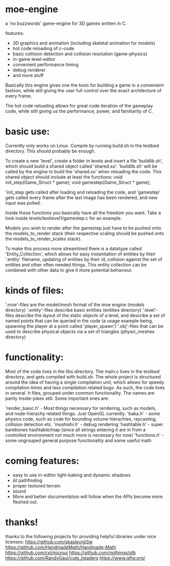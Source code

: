 # moe-engine

a 'no buzzwords' game-engine for 3D games written in C.

features: 
- 3D graphics and animation (including skeletal animation for models)
- hot code reloading of c-code
- basic collision detection and collision resolution (game-physics)
- in-game level-editor
- convenient performance timing
- debug renderer
- and more stuff

Basically this engine gives one the tools for building a game in a convenient fashion, while still giving the user full control over the exact architecture of every frame.

The hot code reloading allows for great code iteration of the gameplay code, while still giving us the performance, power, and familiarity of C.

# basic use:

Currently only works on Linux.
Compile by running build.sh in the testbed directory.
This should probably be enough.

To create a new 'level', create a folder in levels and insert a file 'buildlib.sh', which should build a shared object called 'shared.so'.
'buildlib.sh' will be called by the engine to build the 'shared.so' when reloading the code.
This shared object should include at least the functions:
void init_step(Game_Struct * game);
void gamestep(Game_Struct * game);

'init_step gets called after loading and reloading the code, and 'gamestep' gets called every frame after the last image has been rendered, and new input was polled.

Inside these functions you basically have all the freedom you want.
Take a look inside levels/testlevel1/gamestep.c for an example. 

Models you wish to render  after the gamestep just have to be pushed onto the models_to_render stack (their respective scaling should be pushed onto the models_to_render_scales stack).

To make this process more streamlined there is a datatype called 'Entity_Collection', which allows for easy instantiation of entities by their '.entity' filename, updating of entities by their id, collision against the set of entities and other often needed things.
This entity collection can be combined with other data to give it more potential behaviour.

# kinds of files:

'.moe'-files are the model/mesh format of the moe engine (models directory)
'.entity'-files describe basic entities (entities directory)
'.level'-files describe the layout of the static objects of a level, and describe a set of named points that can be queried in the code (a usage example being, spawning the player at a point called 'player_spawn')
'.obj'-files that can be used to describe physical objects via a set of triangles (physic_meshes directory)

# functionality:

Most of the code lives in the libs directory.
The main.c lives in the testbed directory, and gets compiled with build.sh.
The whole project is structured around the idea of having a single compilation unit, which allows for speedy compilation times and less compilation related bugs.
As such, the code lives in several .h files, grouped under common functionality. The names are partly inside-jokes still.
Some important ones are:

'render_basic.h' - Most things necessary for rendering, such as models, and node-hierachy related things. Just OpenGL currently.
'baka.h' - some physics code, such as code for bounding volume hierachies, raycasting, collision detection etc.
'mushishi.h' - debug rendering
'hashtable.h' - super barebones hashtable/map (since all strings entering it are in from a controlled environment not much more is necessary for now)
'functions.h' - some ungrouped general purpose functionality and some useful math


# coming features:
- easy to use in-editor light-baking and dynamic shadows
- AI pathfinding
- proper textured terrain
- sound
- More and better documentation will follow when the APIs become more fleshed out.

# thanks!

thanks to the following projects for providing helpful libraries under nice licenses:
https://github.com/skaslev/gl3w
https://github.com/HandmadeMath/Handmade-Math
https://github.com/rxi/microui
https://github.com/nothings/stb
https://github.com/RandyGaul/cute_headers
https://www.glfw.org/
